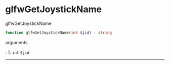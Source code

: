 # glfwGetJoystickName
glfwGetJoystickName

```php
function glfwGetJoystickName(int $jid) : string
```



arguments

:    1. `int` `$jid` 



---
     